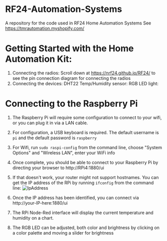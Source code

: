 # RF24-Automation-Systems
A repository for the code used in RF24 Home Automation Systems
See https://tmrautomation.myshopify.com/

# Getting Started with the Home Automation Kit:
1. Connecting the radios:
  Scroll down at https://nrf24.github.io/RF24/ to see the pin connection diagram for connecting the radios
2. Connecting the devices:
  DHT22 Temp/Humidity sensor:
  RGB LED light:
  
# Connecting to the Raspberry Pi
1. The Raspberry Pi will require some configuration to connect to your wifi, or you can plug it in via a LAN cable.
2. For configuration, a USB keyboard is required. The default username is `pi` and the default password is `raspberry`
3. For Wifi, run `sudo raspi-config` from the command line, choose "System Options" and "Wireless LAN", enter your WiFi info
4. Once complete, you should be able to connect to your Raspberry Pi by directing your browser to http://RPi4:1880/ui
5. If that doesn't work, your router might not support hostnames. You can get the IP address of the RPi by running `ifconfig` from the command line: ![IpAddress](https://user-images.githubusercontent.com/2610460/186565512-7b64d693-6d2c-436c-b27a-18ea89091427.jpg)

6. Once the IP address has been identified, you can connect via http://your-IP-here:1880/ui
7. The RPi Node-Red interface will display the current temperature and humidity on a chart.
8. The RGB LED can be adjusted, both color and brightness by clicking on a color palette and moving a slider for brightness



